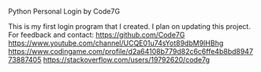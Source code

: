 Python Personal Login
by Code7G

This is my first login program that I created. I plan on updating this project.
For feedback and contact:
https://github.com/Code7G
https://www.youtube.com/channel/UCQE01u74sYot89dbM9IHBhg
https://www.codingame.com/profile/d2a64108b779d82c6c6ffe4b8bd894773887405
https://stackoverflow.com/users/19792620/code7g
